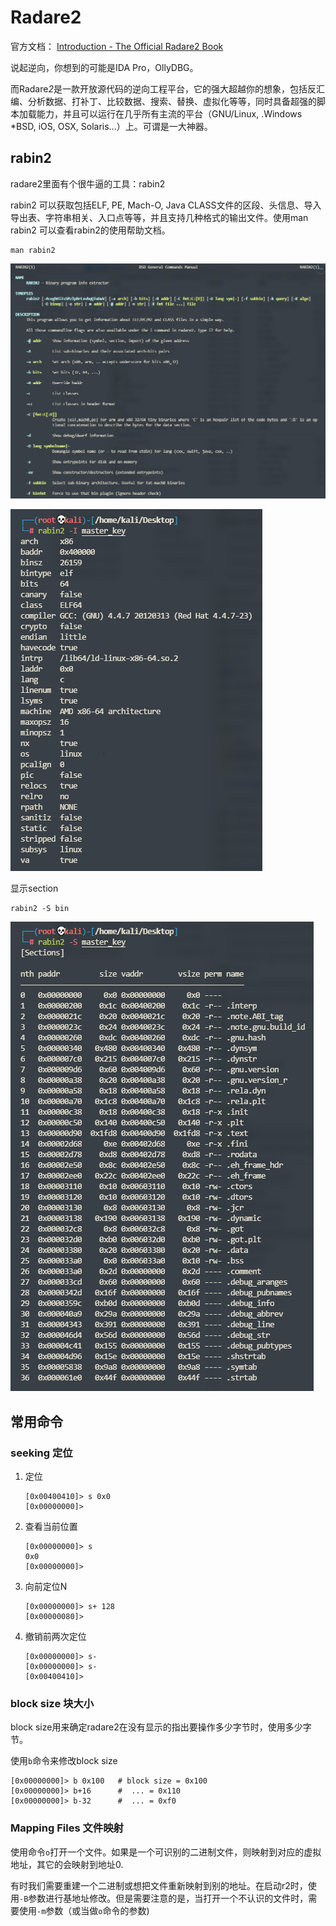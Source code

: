 # Radare2

官方文档： [Introduction - The Official Radare2 Book](https://book.rada.re/index.html)



说起逆向，你想到的可能是IDA Pro，OllyDBG。

而Radare*2*是一款开放源代码的逆向工程平台，它的强大超越你的想象，包括反汇编、分析数据、打补丁、比较数据、搜索、替换、虚拟化等等，同时具备超强的脚本加载能力，并且可以运行在几乎所有主流的平台（GNU/Linux, .Windows *BSD, iOS, OSX, Solaris…）上。可谓是一大神器。



## rabin2

radare2里面有个很牛逼的工具：rabin2

 rabin2 可以获取包括ELF, PE, Mach-O, Java CLASS文件的区段、头信息、导入导出表、字符串相关、入口点等等，并且支持几种格式的输出文件。使用man rabin2 可以查看rabin2的使用帮助文档。

```shell
man rabin2
```



![image-20201230155609153](https://raw.githubusercontent.com/supermanc88/ImageSources/master/image-20201230155609153.png)



![image-20201230155713077](https://raw.githubusercontent.com/supermanc88/ImageSources/master/image-20201230155713077.png)



显示section

```shell
rabin2 -S bin
```



![image-20201230160101733](https://raw.githubusercontent.com/supermanc88/ImageSources/master/image-20201230160101733.png)



## 常用命令



### seeking 定位

1. 定位

   ```shell
   [0x00400410]> s 0x0
   [0x00000000]>
   ```

   

2. 查看当前位置

   ```shell
   [0x00000000]> s
   0x0
   [0x00000000]>
   ```

3. 向前定位N

   ```shell
   [0x00000000]> s+ 128
   [0x00000080]>
   ```

4. 撤销前两次定位

   ```shell
   [0x00000000]> s-
   [0x00000000]> s-
   [0x00400410]>
   ```



### block size 块大小

block size用来确定radare2在没有显示的指出要操作多少字节时，使用多少字节。

使用`b`命令来修改block size

```shell
[0x00000000]> b 0x100   # block size = 0x100
[0x00000000]> b+16      #  ... = 0x110
[0x00000000]> b-32      #  ... = 0xf0
```



### Mapping Files 文件映射

使用命令`o`打开一个文件。如果是一个可识别的二进制文件，则映射到对应的虚拟地址，其它的会映射到地址0.



有时我们需要重建一个二进制或想把文件重新映射到别的地址。在启动r2时，使用`-B`参数进行基地址修改。但是需要注意的是，当打开一个不认识的文件时，需要使用`-m`参数（或当做`o`命令的参数)

